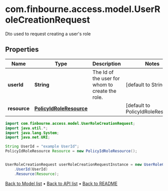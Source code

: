 # com.finbourne.access.model.UserRoleCreationRequest
Dto used to request creating a user's role

## Properties

Name | Type | Description | Notes
------------ | ------------- | ------------- | -------------
**userId** | **String** | The Id of the user for whom to create the role. | [default to String]
**resource** | [**PolicyIdRoleResource**](PolicyIdRoleResource.md) |  | [default to PolicyIdRoleResource]

```java
import com.finbourne.access.model.UserRoleCreationRequest;
import java.util.*;
import java.lang.System;
import java.net.URI;

String UserId = "example UserId";
PolicyIdRoleResource Resource = new PolicyIdRoleResource();


UserRoleCreationRequest userRoleCreationRequestInstance = new UserRoleCreationRequest()
    .UserId(UserId)
    .Resource(Resource);
```


[Back to Model list](../README.md#documentation-for-models) &#8226; [Back to API list](../README.md#documentation-for-api-endpoints) &#8226; [Back to README](../README.md)

